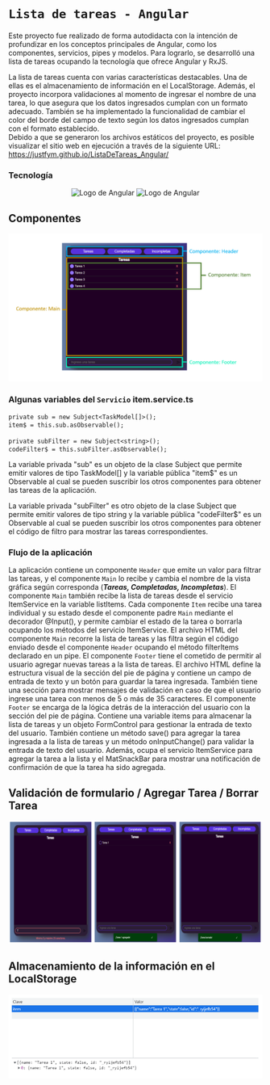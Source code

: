 # ```Lista de tareas - Angular```

Este proyecto fue realizado de forma autodidacta con la intención de profundizar en los conceptos principales de Angular, como los componentes, servicios, pipes y modelos. Para lograrlo, se desarrolló una lista de tareas ocupando la tecnología que ofrece Angular y RxJS.

La lista de tareas cuenta con varias características destacables. Una de ellas es el almacenamiento de información en el LocalStorage. Además, el proyecto incorpora validaciones al momento de ingresar el nombre de una tarea, lo que asegura que los datos ingresados cumplan con un formato adecuado. También se ha implementado la funcionalidad de cambiar el color del borde del campo de texto según los datos ingresados cumplan con el formato establecido.  
Debido a que se generaron los archivos estáticos del proyecto, es posible visualizar el sitio web en ejecución a través de la siguiente URL: https://justfym.github.io/ListaDeTareas_Angular/


### Tecnología
<p align="center">
<img src="https://angular.io/assets/images/logos/angular/angular.svg" alt="Logo de Angular" width="150" height="150"/>
<img src="https://cdn.worldvectorlogo.com/logos/rxjs-1.svg" alt="Logo de Angular" width="150" height="150"/>
</p>

## Componentes
<p align="center">
<img src="./IMG/1.PNG" alt="Descripción de la imagen">
</p>


### Algunas variables del ```Servicio``` item.service.ts

``` TS
private sub = new Subject<TaskModel[]>();
item$ = this.sub.asObservable();

private subFilter = new Subject<string>();
codeFilter$ = this.subFilter.asObservable();
```

La variable privada "sub" es un objeto de la clase Subject que permite emitir valores de tipo TaskModel[] y la variable pública "item$" es un Observable al cual se pueden suscribir los otros 
componentes para obtener las tareas de la aplicación.

La variable privada "subFilter" es otro objeto de la clase Subject que permite emitir valores de tipo string y la variable pública "codeFilter$" es un Observable al cual se pueden suscribir 
los otros componentes para obtener el código de filtro para mostrar las tareas correspondientes.

### Flujo de la aplicación

La aplicación contiene un componente ```Header``` que emite un valor para filtrar las tareas, y el componente ```Main``` lo recibe y cambia el nombre de la vista gráfica según corresponda (***Tareas, Completadas, Incompletas***). El componente ```Main``` también recibe la lista de tareas desde el servicio ItemService en la variable listItems. Cada componente ```Item``` recibe una tarea individual y su estado desde el componente 
padre ```Main``` mediante el decorador @Input(), y permite cambiar el estado de la tarea o borrarla ocupando los métodos del servicio ItemService. El archivo HTML del componente ```Main``` recorre la 
lista de tareas y las filtra según el código enviado desde el componente ```Header``` ocupando el método filterItems declarado en un pipe.
El componente ```Footer``` tiene el cometido de permitir al usuario agregar nuevas tareas a la lista de tareas. El archivo HTML define la estructura visual de la sección del pie de página y 
contiene un campo de entrada de texto y un botón para guardar la tarea ingresada. También tiene una sección para mostrar mensajes de validación en caso de que el usuario ingrese una tarea 
con menos de 5 o más de 35 caracteres. El componente ```Footer``` se encarga de la lógica detrás de la interacción del usuario con la sección del pie de página. Contiene una variable items para 
almacenar la lista de tareas y un objeto FormControl para gestionar la entrada de texto del usuario. También contiene un método save() para agregar la tarea ingresada a la lista de tareas 
y un método onInputChange() para validar la entrada de texto del usuario. Además, ocupa el servicio ItemService para agregar la tarea a la lista y el MatSnackBar para mostrar una 
notificación de confirmación de que la tarea ha sido agregada.

## Validación de formulario / Agregar Tarea / Borrar Tarea
<p align="center">
<img src="./IMG/2.PNG" alt="Descripción de la imagen">
</p>

## Almacenamiento de la información en el LocalStorage
<p align="center">
<img src="./IMG/3.PNG" alt="Descripción de la imagen">
</p>